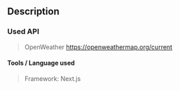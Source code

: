 ## Description



### Used API
> OpenWeather 
https://openweathermap.org/current

#### Tools / Language used
> Framework: Next.js
> 

